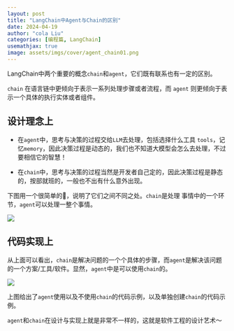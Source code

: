 ```yaml
---
layout: post
title: "LangChain中Agent与Chain的区别"
date: 2024-04-19
author: "cola Liu"
categories: [编程篇, LangChain]
usemathjax: true
image: assets/imgs/cover/agent_chain01.png
---
```

LangChain中两个重要的概念`chain`和`agent`，它们既有联系也有一定的区别。

`chain` 在语言链中更倾向于表示一系列处理步骤或者流程，而 `agent` 则更倾向于表示一个具体的执行实体或者组件。

## 设计理念上
- 在`agent`中，思考与决策的过程交给`LLM`去处理，包括选择什么工具 `tools`，记忆`memory`，因此决策过程是动态的，我们也不知道大模型会怎么去处理，不过要相信它的智慧！

- 在`chain`中，思考与决策的过程当然是开发者自己定的，因此决策过程是静态的，按部就班的，一般也不出有什么意外出现。

下图用一个很简单的🌰，说明了它们之间不同之处。`chain`是处理 事情中的一个环节，`agent`可以处理一整个事情。

<img src="/assets/imgs/ai/langchain/agent_chain01.png" />


## 代码实现上
从上面可以看出，`chain`是解决问题的一个个具体的步骤，而`agent`是解决该问题的一个方案/工具/软件。显然，`agent`中是可以使用`chain`的。

<img src="/assets/imgs/ai/langchain/agent_chain02.png" />


上图给出了`agent`使用以及不使用`chain`的代码示例，以及单独创建`chain`的代码示例。

`agent`和`chain`在设计与实现上就是非常不一样的，这就是软件工程的设计艺术～